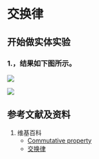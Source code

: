 # 交换律

## 开始做实体实验

### 1.，结果如下图所示。

![](/images/数论/运算规律/交换律/1b1.jpg)

![](/images/数论/运算规律/交换律/1b2.jpg)

## 参考文献及资料

1. 维基百科
	- [Commutative property](https://en.wikipedia.org/wiki/Commutative_property) 
	- [交换律](https://zh.wikipedia.org/wiki/%E4%BA%A4%E6%8F%9B%E5%BE%8B) 
